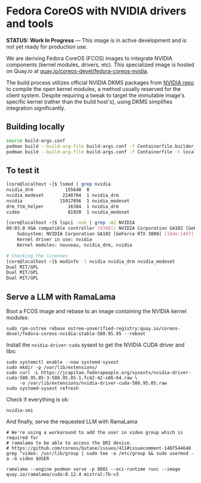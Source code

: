 # Fedora CoreOS with NVIDIA drivers and tools

**STATUS:** **Work In Progress** — This image is in active development and is not yet ready for production use.

We are deriving Fedora CoreOS (FCOS) images to integrate NVIDIA components (kernel modules, drivers, etc).
This specialized image is hosted on Quay.io at [quay.io/coreos-devel/fedora-coreos-nvidia](https://quay.io/repository/coreos-devel/fedora-coreos-nvidia?tab=tags).

The build process utilizes official NVIDIA DKMS packages from [NVIDIA repo](https://developer.download.nvidia.com/compute/cuda/repos/) to
compile the open kernel modules, a method usually reserved for the client system.
Despite requiring a tweak to target the immutable image's specific kernel (rather than the build host's), using DKMS simplifies integration significantly.

## Building locally
```bash
source build-args.conf
podman build --build-arg-file build-args.conf -f Containerfile.builder -t $BUILDER_IMAGE
podman build --build-arg-file build-args.conf -f Containerfile -t localhost/fedora-coreos-nvidia:testing-devel
```

## To test it
```bash
[core@localhost ~]$ lsmod | grep nvidia
nvidia_drm            155648  0
nvidia_modeset       2248704  1 nvidia_drm
nvidia              15917056  1 nvidia_modeset
drm_ttm_helper         16384  1 nvidia_drm
video                  81920  1 nvidia_modeset

[core@localhost ~]$ lspci -nnk | grep -A2 NVIDIA
00:03.0 VGA compatible controller [0300]: NVIDIA Corporation GA102 [GeForce RTX 3080] [10de:2206] (rev a1)
	Subsystem: NVIDIA Corporation GA102 [GeForce RTX 3080] [10de:1467]
	Kernel driver in use: nvidia
	Kernel modules: nouveau, nvidia_drm, nvidia

# Checking the licenses
[core@localhost ~]$ modinfo -l nvidia nvidia_drm nvidia_modeset
Dual MIT/GPL
Dual MIT/GPL
Dual MIT/GPL
```

## Serve a LLM with RamaLama

Boot a FCOS image and rebase to an image containing the NVIDIA kernel modules:
```
sudo rpm-ostree rebase ostree-unverified-registry:quay.io/coreos-devel/fedora-coreos-nvidia:stable-580.95.05 --reboot
```

Install the `nvidia-driver-cuda` sysext to get the NVIDIA CUDA driver and libs:
```
sudo systemctl enable --now systemd-sysext
sudo mkdir -p /var/lib/extensions/
sudo curl -L https://jcapitao.fedorapeople.org/sysexts/nvidia-driver-cuda-580.95.05-3-580.95.05-1.fc42-42-x86-64.raw \
     -o /var/lib/extensions/nvidia-driver-cuda-580.95.05.raw
sudo systemd-sysext refresh
```

Check if everything is ok:
```
nvidia-smi
```

And finally, serve the requested LLM with RamaLama
```
# We're using a workaround to add the user in video group which is required for
# ramalama to be able to access the DRI device.
# https://github.com/coreos/butane/issues/411#issuecomment-1407544648
grep ^video: /usr/lib/group | sudo tee -a /etc/group && sudo usermod -a -G video $USER

ramalama --engine podman serve -p 8081 --oci-runtime runc --image quay.io/ramalama/cuda:0.12.4 mistral:7b-v3
```
